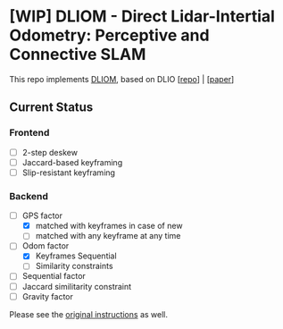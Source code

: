 # [WIP] DLIOM - Direct Lidar-Intertial Odometry: Perceptive and Connective SLAM

This repo implements [DLIOM](https://arxiv.org/abs/2305.01843), based on DLIO [[repo](https://arxiv.org/abs/2203.03749)] | [[paper](https://arxiv.org/abs/2203.03749)]

## Current Status

### Frontend

* [ ] 2-step deskew
* [ ] Jaccard-based keyframing
* [ ] Slip-resistant keyframing

### Backend

* [ ] GPS factor
    * [x] matched with keyframes in case of new
    * [ ] matched with any keyframe at any time
* [ ] Odom factor
    * [x] Keyframes Sequential
    * [ ] Similarity constraints
* [ ] Sequential factor
* [ ] Jaccard similitarity constraint
* [ ] Gravity factor

Please see the [original instructions](DLIO.md) as well.

